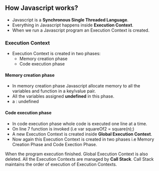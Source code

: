 ## How Javascript works?

- Javascript is a **Synchronous Single Threaded Language**.
- Everything in Javascript happens inside **Execution Context**.
- When we run a Javascript program an Execution Context is created.

### Execution Context

- Execution Context is created in two phases:
  - Memory creation phase
  - Code execution phase

#### Memory creation phase

- In memory creation phase Javascript allocate memory to all the variables and function in a key/value pair.
- All the variables assigned **undefined** in this phase.
- a : undefined

#### Code execution phase

- In code execution phase whole code is executed one line at a time.
- On line 7 function is invoked (i.e var squareOf2 = square(n);)
- A new Execution Context is created inside **Global Execution Context**.
- Now again this Execution Context is created in two phases i.e Memory Creation Phase and Code Exection Phase.

When the program execution finished. Global Execution Context is also deleted. All the Execution Contexts are managed by **Call Stack**. Call Stack maintains the order of execution of Execution Contexts.
